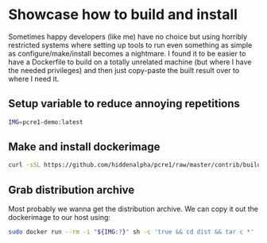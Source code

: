 
Showcase how to build and install
=================================

Sometimes happy developers (like me) have no choice but using horribly
restricted systems where setting up tools to run even something as simple as
configure/make/install becomes a nightmare. I found it to be easier to have a
Dockerfile to build on a totally unrelated machine (but where I have the needed
privileges) and then just copy-paste the built result over to where I need it.


## Setup variable to reduce annoying repetitions

```sh
IMG=pcre1-demo:latest
```

## Make and install dockerimage

```sh
curl -sSL https://github.com/hiddenalpha/pcre1/raw/master/contrib/build-using-docker/Dockerfile | sudo docker build . -f - -t "${IMG:?}"
```


## Grab distribution archive

Most probably we wanna get the distribution archive. We can copy it out the
dockerimage to our host using:

```sh
sudo docker run --rm -i "${IMG:?}" sh -c 'true && cd dist && tar c *' | tar x
```

